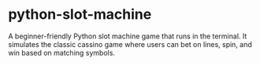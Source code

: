 # python-slot-machine
A beginner-friendly Python slot machine game that runs in the terminal. It simulates the classic cassino game where users can bet on lines, spin, and win based on matching symbols.
